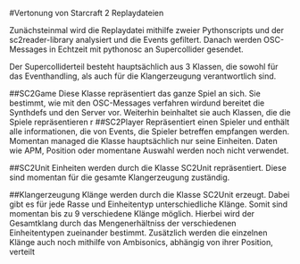 #Vertonung von Starcraft 2 Replaydateien

Zunächsteinmal wird die Replaydatei mithilfe zweier Pythonscripts und der sc2reader-library analysiert und die Events gefiltert. Danach werden OSC-Messages in Echtzeit mit pythonosc an Supercollider gesendet. 

Der Supercolliderteil besteht hauptsächlich aus 3 Klassen, die sowohl für das Eventhandling, als auch für die Klangerzeugung verantwortlich sind. 

##SC2Game
Diese Klasse repräsentiert das ganze Spiel an sich. Sie bestimmt, wie mit den OSC-Messages verfahren wirdund bereitet die Synthdefs und den Server vor. Weiterhin beinhaltet sie auch Klassen, die die Spiele repräsentieren
r
##SC2Player
Repräsentiert einen Spieler und enthält alle informationen, die von Events, die Spieler betreffen empfangen werden. Momentan managed die Klasse hauptsächlich nur seine Einheiten. Daten wie APM, Position oder momentane Auswahl werden noch nicht verwendet.

##SC2Unit
Einheiten werden durch die Klasse SC2Unit repräsentiert. Diese sind momentan für die gesamte Klangerzeugung zuständig.

##Klangerzeugung
Klänge werden durch die Klasse SC2Unit erzeugt. Dabei gibt es für jede Rasse und Einheitentyp unterschiedliche Klänge. Somit sind momentan bis zu 9 verschiedene Klänge möglich. Hierbei wird der Gesamtklang durch das Mengenerhältniss der verschiedenen Einheitentypen zueinander bestimmt. Zusätzlich werden die einzelnen Klänge auch noch mithilfe von Ambisonics, abhängig von ihrer Position, verteilt